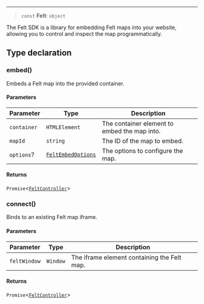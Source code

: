 ***

> `const` **Felt**: `object`

The Felt SDK is a library for embedding Felt maps into your website,
allowing you to control and inspect the map programmatically.

## Type declaration

### embed()

Embeds a Felt map into the provided container.

#### Parameters

| Parameter   | Type                                      | Description                                  |
| ----------- | ----------------------------------------- | -------------------------------------------- |
| `container` | `HTMLElement`                             | The container element to embed the map into. |
| `mapId`     | `string`                                  | The ID of the map to embed.                  |
| `options`?  | [`FeltEmbedOptions`](FeltEmbedOptions.md) | The options to configure the map.            |

#### Returns

`Promise`\<[`FeltController`](FeltController.md)>

### connect()

Binds to an existing Felt map iframe.

#### Parameters

| Parameter    | Type     | Description                                 |
| ------------ | -------- | ------------------------------------------- |
| `feltWindow` | `Window` | The iframe element containing the Felt map. |

#### Returns

`Promise`\<[`FeltController`](FeltController.md)>
